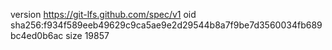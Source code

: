 version https://git-lfs.github.com/spec/v1
oid sha256:f934f589eeb49629c9ca5ae9e2d29544b8a7f9be7d3560034fb689bc4ed0b6ac
size 19857
